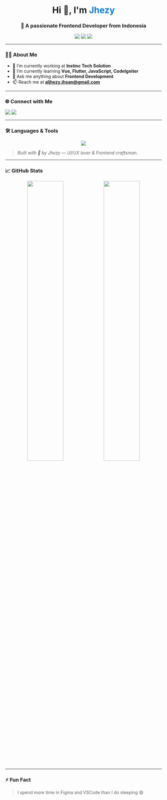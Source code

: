<h1 align="center">Hi 👋, I'm <span style="color:#007acc;">Jhezy</span></h1>
<h3 align="center">🚀 A passionate Frontend Developer from Indonesia</h3>

<p align="center">
  <a href="mailto:aljhezy.ihsan@gmail.com"><img src="https://img.shields.io/badge/Email-aljhezy.ihsan@gmail.com-red?style=flat-square&logo=gmail"></a>
  <img src="https://img.shields.io/badge/Code-Frontend-blue?style=flat-square&logo=visualstudiocode">
  <img src="https://visitor-badge.glitch.me/badge?page_id=jhezy.profile" />
</p>

---

### 🧑‍💻 About Me

- 🔭 I’m currently working at **Instinc Tech Solution**  
- 🌱 I’m currently learning **Vue, Flutter, JavaScript, CodeIgniter**  
- 💬 Ask me anything about **Frontend Development**  
- 📫 Reach me at **aljhezy.ihsan@gmail.com**

---

### 🌐 Connect with Me

<p align="left">
  <a href="https://instagram.com/jhe.zy" target="_blank"><img src="https://img.shields.io/badge/Instagram-@jhe.zy-E4405F?style=for-the-badge&logo=instagram&logoColor=white" /></a>
  <a href="mailto:aljhezy.ihsan@gmail.com"><img src="https://img.shields.io/badge/Gmail-Contact-red?style=for-the-badge&logo=gmail&logoColor=white" /></a>
</p>

---

### 🛠️ Languages & Tools

<p align="center">
  <img src="https://skillicons.dev/icons?i=html,css,js,vue,react,php,codeigniter,flutter,dart,java,python,mysql,bootstrap,tailwind,git,figma,ps,ai,blender,unity" />
</p>

> *Built with 💙 by Jhezy — UI/UX lover & Frontend craftsman.*

---

### 📈 GitHub Stats

<p align="center">
  <img src="https://github-readme-stats.vercel.app/api?username=jhezy&show_icons=true&theme=radical" width="48%" />
  <img src="https://github-readme-stats.vercel.app/api/top-langs/?username=jhezy&layout=compact&theme=radical" width="48%" />
</p>

---

### ⚡ Fun Fact

> I spend more time in Figma and VSCode than I do sleeping 😄
